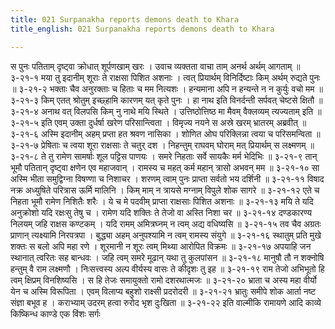 ```yaml
---
title: 021 Surpanakha reports demons death to Khara
title_english: 021 Surpanakha reports demons death to Khara

---
```

<div class="audioEmbed"  caption="श्रीराम-हरिसीताराममूर्ति-घनपाठिभ्यां वचनम्" src="https://archive.org/download/Ramayana-recitation-Sriram-harisItArAmamUrti-Ghanapaati-v2/Kanda_3/Kanda_3_ARK-021-Kharamthike_Shoorpanakaa_Shokaha_.mp3"></div>
स पुनः पतिताम् दृष्ट्वा क्रोधात् शूर्पणखाम् खरः ।  
उवाच व्यक्तता वाचा ताम् अनर्थ अर्थम् आगताम् ॥ ३-२१-१  
मया तु इदानीम् शूराः ते राक्षसा पिशित अशनाः ।  
त्वत् प्रियार्थम् विनिर्दिष्टाः किम् अर्थम् रुद्यते पुनः ॥ ३-२१-२  
भक्ताः चैव अनुरक्ताः च हिताः च मम नित्यशः ।  
हन्यमाना अपि न हन्यन्ते न न कुर्युः वचो मम ॥ ३-२१-३  
किम् एतत् श्रोतुम् इच्छ्हामि कारणम् यत् कृते पुनः ।  
हा नाथ इति विनर्दन्ती सर्पवत् चेष्टसे क्षितौ ॥ ३-२१-४  
अनाथ वत् विलपसि किम् नु नाथे मयि स्थिते ।  
उत्तिष्ठोत्तिष्ठ मा मैवम् वैक्लव्यम् त्यज्यताम् इति ॥ ३-२१-५  
इति एवम् उक्ता दुर्धर्षा खरेण परिसान्त्विता ।  
विमृज्य नयने स अस्रे खरम् भ्रातरम् अब्रवीत् ॥ ३-२१-६  
अस्मि इदानीम् अहम् प्रप्ता हत श्रवण नासिका ।  
शोणित ओघ परिक्लिन्ना त्वया च परिसमन्विता ॥ ३-२१-७  
प्रेषिताः च त्वया शूरा राक्षसाः ते चतुर् दश ।  
निहन्तुम् राघवम् घोराम् मत् प्रियार्थम् स लक्ष्मणम् ॥ ३-२१-८  
ते तु रामेण सामर्षाः शूल पट्टिस पाणयः ।  
समरे निहताः सर्वे सायकैः मर्म भेदिभिः ॥ ३-२१-९  
तान् भूमौ पतितान् दृष्ट्वा क्षणेन एव महाजवान् ।  
रामस्य च महत् कर्म महान् त्रासो अभवन् मम ॥ ३-२१-१०  
सा अस्मि भीता समुद्विग्ना विषण्णा च निशाचर ।  
शरणम् त्वाम् पुनः प्राप्ता सर्वतो भय दर्शिनी ॥ ३-२१-११  
विषाद नक्र अध्युषिते परित्रास ऊर्मि मालिनि ।  
किम् माम् न त्रायसे मग्नाम् विपुले शोक सागरे ॥ ३-२१-१२  
एते च निहता भूमौ रामेण निशितैः शरैः ।  
ये च मे पदवीम् प्राप्ता राक्षसाः पिशित अशनाः ॥ ३-२१-१३  
मयि ते यदि अनुक्रोशो यदि रक्षःसु तेषु च ।  
रामेण यदि शक्तिः ते तेजो वा अस्ति निशा चर ॥ ३-२१-१४  
दण्डकारण्य निलयम् जहि राक्षस कण्टकम् ।  
यदि रामम् अमित्रघ्नम् न त्वम् अद्य वधिष्यसि ॥ ३-२१-१५  
तव चैव अग्रतः प्राणान् त्यक्ष्यामि निरपत्रपा ।  
बुद्ध्या अहम् अनुपश्यामि न त्वम् रामस्य संयुगे ॥ ३-२१-१६  
स्थातुम् प्रति मुखे शक्तः स बलो अपि महा रणे ।  
शूरमानी न शूरः त्वम् मिथ्या आरोपित विक्रमः ॥ ३-२१-१७  
अपयाहि जन स्थानात् त्वरितः सह बान्धवः ।  
जहि त्वम् समरे मूढान् यथा तु कुलपांसन ॥ ३-२१-१८  
मानुषौ तौ न शक्नोषि हन्तुम् वै राम लक्ष्मणौ ।  
निःसत्त्वस्य अल्प वीर्यस्य वासः ते कीदृशः तु इह ॥ ३-२१-१९  
राम तेजो अभिभूतो हि त्वम् क्षिप्रम् विनशिष्यसि ।  
स हि तेजः समायुक्तो रामो दशरथात्मजः ॥ ३-२१-२०  
भ्राता च अस्य महा वीर्यो येन च अस्मि विरूपिता ।  
एवम् विलाप्य बहुशो राक्ष्सी प्रदरोदरी ॥ ३-२१-२१  
भ्रातुः समीपे शोक आर्ता नष्ट संज्ञा बभूव ह ।  
कराभ्याम् उदरम् हत्वा रुरोद भृश दुःखिता ॥ ३-२१-२२  
इति वाल्मीकि रामायणे आदि काव्ये किष्किन्ध काण्डे एक विंशः सर्गः